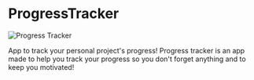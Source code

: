 # ProgressTracker

![Progress Tracker](https://user-images.githubusercontent.com/73801947/178935962-e98fd36d-4aa7-462a-9d4d-815a7c2493f7.png)

App to track your personal project's progress!
Progress tracker is an app made to help you track your progress so you don't forget anything and to keep you motivated! 


